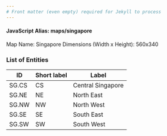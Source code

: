 ```yaml
---
# Front matter (even empty) required for Jekyll to process
---
```


#### JavaScript Alias: maps/singapore

Map Name: Singapore
Dimensions (Width x Height): 560x340

### List of Entities

| ID    | Short label | Label             |
| ----- | ----------- | ----------------- |
| SG.CS | CS          | Central Singapore |
| SG.NE | NE          | North East        |
| SG.NW | NW          | North West        |
| SG.SE | SE          | South East        |
| SG.SW | SW          | South West        |
